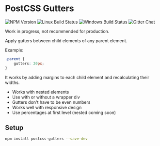 # PostCSS Gutters

[![NPM Version][npm-img]][npm-url]
[![Linux Build Status][cli-img]][cli-url]
[![Windows Build Status][win-img]][win-url]
[![Gitter Chat][git-img]][git-url]

Work in progress, not recommended for production.

Apply gutters between child elements of any parent element.

Example:

```css
.parent {
    gutters: 20px;
}

```

It works by adding margins to each child element and recalculating their widths. 

- Works with nested elements
- Use with or without a wrapper div
- Gutters don't have to be even numbers
- Works well with responsive design
- Use percentages at first level (nested coming soon)


## Setup

```bash
npm install postcss-gutters --save-dev
```


[npm-url]: https://www.npmjs.com/package/postcss-gutters
[npm-img]: https://img.shields.io/npm/v/postcss-gutters.svg
[cli-url]: https://travis-ci.org/mindthetic/postcss-gutters
[cli-img]: https://img.shields.io/travis/mindthetic/postcss-gutters.svg
[win-url]: https://ci.appveyor.com/project/mindthetic/postcss-gutters
[win-img]: https://img.shields.io/appveyor/ci/mindthetic/postcss-gutters.svg
[git-url]: https://gitter.im/postcss/postcss
[git-img]: https://img.shields.io/badge/chat-gitter-blue.svg

[PostCSS]: https://github.com/postcss/postcss
